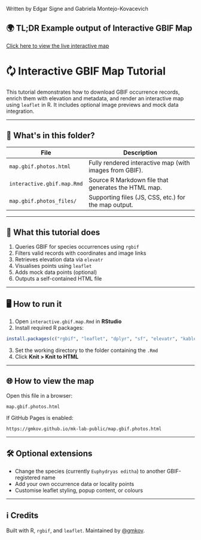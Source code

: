 Written by Edgar Signe and Gabriela Montejo-Kovacevich
## 🌍 TL;DR Example output of Interactive GBIF Map

[Click here to view the live interactive map](https://gmkov.github.io/mk-lab-public/map.gbif.photos.html)


# 🗘️ Interactive GBIF Map Tutorial

This tutorial demonstrates how to download GBIF occurrence records, enrich them with elevation and metadata, and render an interactive map using `leaflet` in R. It includes optional image previews and mock data integration.

---

## 📂 What's in this folder?

| File | Description |
|------|-------------|
| `map.gbif.photos.html` | Fully rendered interactive map (with images from GBIF). |
| `interactive.gbif.map.Rmd` | Source R Markdown file that generates the HTML map. |
| `map.gbif.photos_files/` | Supporting files (JS, CSS, etc.) for the map output. |

---

## 🧪 What this tutorial does

1. Queries GBIF for species occurrences using `rgbif`
2. Filters valid records with coordinates and image links
3. Retrieves elevation data via `elevatr`
4. Visualises points using `leaflet`
5. Adds mock data points (optional)
6. Outputs a self-contained HTML file

---

## 🖥️ How to run it

1. Open `interactive.gbif.map.Rmd` in **RStudio**
2. Install required R packages:

```r
install.packages(c("rgbif", "leaflet", "dplyr", "sf", "elevatr", "kableExtra", "htmlwidgets"))
```

3. Set the working directory to the folder containing the `.Rmd`
4. Click **Knit > Knit to HTML**

---

## 🌐 How to view the map

Open this file in a browser:

```
map.gbif.photos.html
```

If GitHub Pages is enabled:

```
https://gmkov.github.io/mk-lab-public/map.gbif.photos.html
```

---

## 🛠️ Optional extensions

- Change the species (currently `Euphydryas editha`) to another GBIF-registered name
- Add your own occurrence data or locality points
- Customise leaflet styling, popup content, or colours

---

## ℹ️ Credits

Built with R, `rgbif`, and `leaflet`. Maintained by [@gmkov](https://github.com/gmkov).
